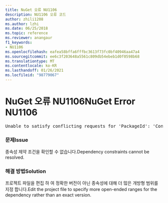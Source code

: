 ```yaml
---
title: NuGet 오류 NU1106
description: NU1106 오류 코드
author: zhili1208
ms.author: lzhi
ms.date: 06/25/2018
ms.topic: reference
ms.reviewer: anangaur
f1_keywords:
- NU1106
ms.openlocfilehash: eafea58bffa6fffbc3613f73fc0bf40946aa47a4
ms.sourcegitcommit: ee6c3f203648a5561c809db54ebeb1d0f0598b68
ms.translationtype: MT
ms.contentlocale: ko-KR
ms.lasthandoff: 01/26/2021
ms.locfileid: "98779067"
---
```

# <a name="nuget-error-nu1106"></a><span data-ttu-id="15431-103">NuGet 오류 NU1106</span><span class="sxs-lookup"><span data-stu-id="15431-103">NuGet Error NU1106</span></span>

<pre>Unable to satisfy conflicting requests for 'PackageId': 'Conflict path' Framework: 'Target graph'</pre>

### <a name="issue"></a><span data-ttu-id="15431-104">문제</span><span class="sxs-lookup"><span data-stu-id="15431-104">Issue</span></span>
<span data-ttu-id="15431-105">종속성 제약 조건을 확인할 수 없습니다.</span><span class="sxs-lookup"><span data-stu-id="15431-105">Dependency constraints cannot be resolved.</span></span>

### <a name="solution"></a><span data-ttu-id="15431-106">해결 방법</span><span class="sxs-lookup"><span data-stu-id="15431-106">Solution</span></span>
<span data-ttu-id="15431-107">프로젝트 파일을 편집 하 여 정확한 버전이 아닌 종속성에 대해 더 많은 개방형 범위를 지정 합니다.</span><span class="sxs-lookup"><span data-stu-id="15431-107">Edit the project file to specify more open-ended ranges for the dependency rather than an exact version.</span></span>
